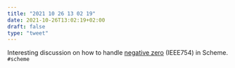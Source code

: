 ```yaml
---
title: "2021 10 26 13 02 19"
date: 2021-10-26T13:02:19+02:00
draft: false
type: "tweet"
---
```

Interesting discussion on how to handle [negative zero](https://blog.practical-scheme.net/gauche/20210826-negative-zero) (IEEE754) in Scheme. `#scheme`
